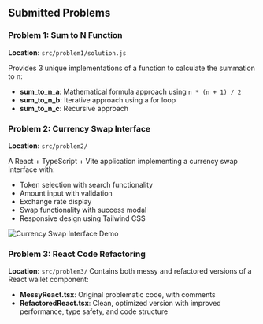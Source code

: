 ## Submitted Problems ##

### Problem 1: Sum to N Function
**Location:** `src/problem1/solution.js`

Provides 3 unique implementations of a function to calculate the summation to n:
- **sum_to_n_a**: Mathematical formula approach using `n * (n + 1) / 2`
- **sum_to_n_b**: Iterative approach using a for loop
- **sum_to_n_c**: Recursive approach

### Problem 2: Currency Swap Interface
**Location:** `src/problem2/`

A React + TypeScript + Vite application implementing a currency swap interface with:
- Token selection with search functionality
- Amount input with validation
- Exchange rate display
- Swap functionality with success modal
- Responsive design using Tailwind CSS

![Currency Swap Interface Demo](solution2.gif)


### Problem 3: React Code Refactoring
**Location:** `src/problem3/`
Contains both messy and refactored versions of a React wallet component:
- **MessyReact.tsx**: Original problematic code, with comments
- **RefactoredReact.tsx**: Clean, optimized version with improved performance, type safety, and code structure
